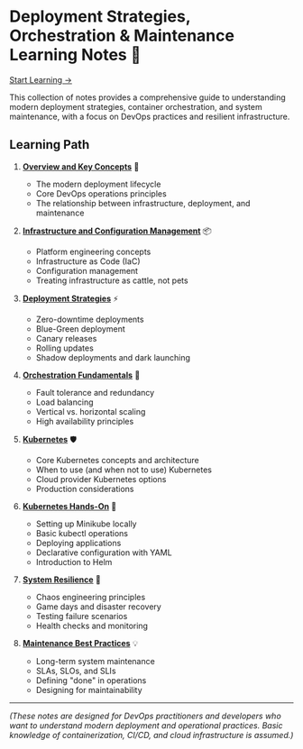 # Deployment Strategies, Orchestration & Maintenance Learning Notes 🚀

[Start Learning ->](./01-overview.md)

This collection of notes provides a comprehensive guide to understanding modern deployment strategies, container orchestration, and system maintenance, with a focus on DevOps practices and resilient infrastructure.

## Learning Path

1. **[Overview and Key Concepts](./01-overview.md)** 🌟
   - The modern deployment lifecycle
   - Core DevOps operations principles
   - The relationship between infrastructure, deployment, and maintenance

2. **[Infrastructure and Configuration Management](./02-infrastructure-configuration.md)** 📦
   - Platform engineering concepts
   - Infrastructure as Code (IaC)
   - Configuration management
   - Treating infrastructure as cattle, not pets

3. **[Deployment Strategies](./03-deployment-strategies.md)** ⚡
   - Zero-downtime deployments
   - Blue-Green deployment
   - Canary releases
   - Rolling updates
   - Shadow deployments and dark launching

4. **[Orchestration Fundamentals](./04-orchestration.md)** 🔄
   - Fault tolerance and redundancy
   - Load balancing
   - Vertical vs. horizontal scaling
   - High availability principles

5. **[Kubernetes](./05-kubernetes.md)** 🛡️
   - Core Kubernetes concepts and architecture
   - When to use (and when not to use) Kubernetes
   - Cloud provider Kubernetes options
   - Production considerations

6. **[Kubernetes Hands-On](./06-kubernetes-hands-on.md)** 🔧
   - Setting up Minikube locally
   - Basic kubectl operations
   - Deploying applications
   - Declarative configuration with YAML
   - Introduction to Helm

7. **[System Resilience](./07-resilience.md)** 🔐
   - Chaos engineering principles
   - Game days and disaster recovery
   - Testing failure scenarios
   - Health checks and monitoring

8. **[Maintenance Best Practices](./08-maintenance.md)** 💡
   - Long-term system maintenance
   - SLAs, SLOs, and SLIs
   - Defining "done" in operations
   - Designing for maintainability

---

_(These notes are designed for DevOps practitioners and developers who want to understand modern deployment and operational practices. Basic knowledge of containerization, CI/CD, and cloud infrastructure is assumed.)_
